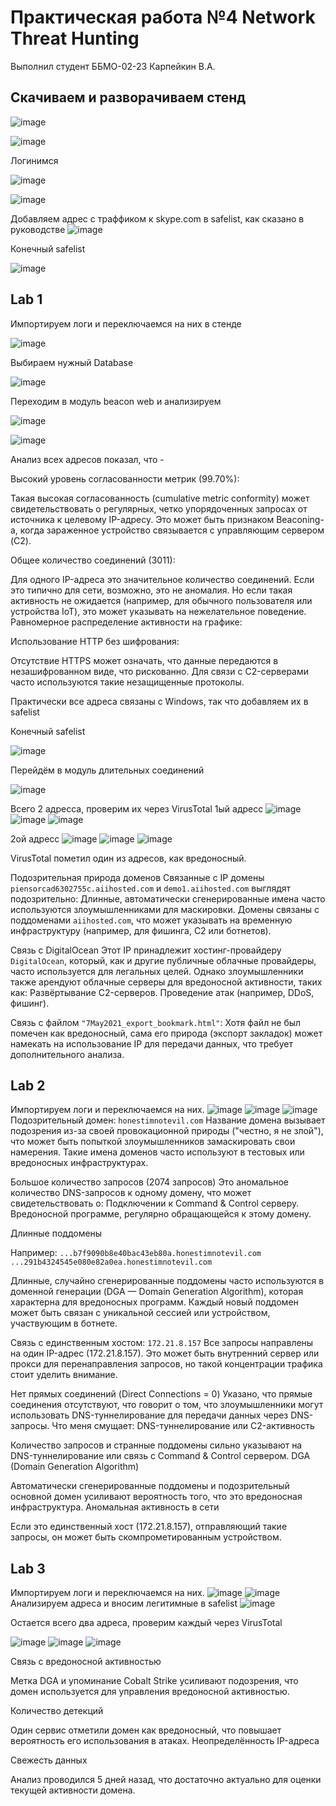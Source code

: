 # Практическая работа №4 Network Threat Hunting

Выполнил студент ББМО-02-23 Карпейкин В.А.

## Скачиваем и разворачиваем стенд
![image](https://github.com/user-attachments/assets/7beeef05-d376-46e3-ab98-4abbea71421e)

![image](https://github.com/user-attachments/assets/6e0816ff-4529-4d96-af97-faa0c21a8565)

Логинимся

![image](https://github.com/user-attachments/assets/a18ca71d-db49-4399-acf3-5c31913532b4)

![image](https://github.com/user-attachments/assets/2826d416-ce4f-4c44-85aa-f8e8064af7d7)


Добавляем адрес с траффиком к skype.com в safelist, как сказано в руководстве
![image](https://github.com/user-attachments/assets/8cafde9f-bcd9-4048-b84a-9e8945eb531c)

Конечный safelist

![image](https://github.com/user-attachments/assets/681901da-dbbc-4666-a6a6-064ec3b78208)

## Lab 1

Импортируем логи и переключаемся на них в стенде

![image](https://github.com/user-attachments/assets/3c330afd-090d-4533-bc0c-87cbe4591a39)

Выбираем нужный Database

![image](https://github.com/user-attachments/assets/591ad699-9985-42cd-8042-7ed9325af9bc)

Переходим в модуль beacon web и анализируем 

![image](https://github.com/user-attachments/assets/c564f9cb-3b79-4c0b-827a-34c3b05dec16)

![image](https://github.com/user-attachments/assets/017e8c1a-8c65-4c56-a4dd-5bbdda764dfe)

Анализ всех адресов показал, что - 

Высокий уровень согласованности метрик (99.70%):

Такая высокая согласованность (cumulative metric conformity) может свидетельствовать о регулярных, четко упорядоченных запросах от источника к целевому IP-адресу. 
Это может быть признаком Beaconing-а, когда зараженное устройство связывается с управляющим сервером (C2).

Общее количество соединений (3011):

Для одного IP-адреса это значительное количество соединений. Если это типично для сети, возможно, это не аномалия. Но если такая активность не ожидается (например, для обычного пользователя или устройства IoT), это может указывать на нежелательное поведение.
Равномерное распределение активности на графике:

Использование HTTP без шифрования:

Отсутствие HTTPS может означать, что данные передаются в незашифрованном виде, что рискованно. Для связи с C2-серверами часто используются такие незащищенные протоколы.

Практически все адреса связаны с Windows, так что добавляем их в safelist

Конечный safelist

![image](https://github.com/user-attachments/assets/bb04ba97-8575-496c-8ce5-4df0fb6f19c2)

Перейдём в модуль длительных соединений

![image](https://github.com/user-attachments/assets/d84c7423-4067-4d56-9a6e-4b1c382acf3e)

Всего 2 адресса, проверим их через VirusTotal
1ый адресс
![image](https://github.com/user-attachments/assets/92f10252-9615-496a-8309-d40af85028e9)
![image](https://github.com/user-attachments/assets/0495ee43-35f5-4b2b-baf1-60ac7f66b519)
![image](https://github.com/user-attachments/assets/58e8e725-2e42-43eb-b379-bd4cc0db2950)

2ой адресс
![image](https://github.com/user-attachments/assets/7a05e55d-a583-4445-b131-cfcf0aa9289b)
![image](https://github.com/user-attachments/assets/1d9f1ec0-7fe1-4f9f-a695-712ba8491ff8)
![image](https://github.com/user-attachments/assets/7a626f64-b829-4aed-be6d-acf4e36a3328)

VirusTotal пометил один из адресов, как вредоносный.

Подозрительная природа доменов
Связанные с IP домены `piensorcad6302755c.aiihosted.com` и `demo1.aiihosted.com` выглядят подозрительно:
Длинные, автоматически сгенерированные имена часто используются злоумышленниками для маскировки.
Домены связаны с поддоменами `aiihosted.com`, что может указывать на временную инфраструктуру (например, для фишинга, C2 или ботнетов).

Связь с DigitalOcean
Этот IP принадлежит хостинг-провайдеру `DigitalOcean`, который, как и другие публичные облачные провайдеры, часто используется для легальных целей. Однако злоумышленники также арендуют облачные серверы для вредоносной активности, таких как:
Развёртывание C2-серверов.
Проведение атак (например, DDoS, фишинг).

Связь с файлом `"7May2021_export_bookmark.html"`:
Хотя файл не был помечен как вредоносный, сама его природа (экспорт закладок) может намекать на использование IP для передачи данных, что требует дополнительного анализа.

## Lab 2

Импортируем логи и переключаемся на них.
![image](https://github.com/user-attachments/assets/de8e785e-09c9-4158-8a36-e81d8860b47c)
![image](https://github.com/user-attachments/assets/dae014fd-62c8-4fcc-ac47-1c8a051325e9)
![image](https://github.com/user-attachments/assets/50d66f5b-9ba5-4182-b066-b349b5e6a893)
Подозрительный домен: `honestimnotevil.com`
Название домена вызывает подозрения из-за своей провокационной природы ("честно, я не злой"), что может быть попыткой злоумышленников замаскировать свои намерения.
Такие имена доменов часто используют в тестовых или вредоносных инфраструктурах.

Большое количество запросов (2074 запросов)
Это аномальное количество DNS-запросов к одному домену, что может свидетельствовать о:
Подключении к Command & Control серверу.
Вредоносной программе, регулярно обращающейся к этому домену.

Длинные поддомены

Например:
`...b7f9090b8e40bac43eb80a.honestimnotevil.com`
`...291b4324545e080e82a0ea.honestimnotevil.com`

Длинные, случайно сгенерированные поддомены часто используются в доменной генерации (DGA — Domain Generation Algorithm), которая характерна для вредоносных программ.
Каждый новый поддомен может быть связан с уникальной сессией или устройством, участвующим в ботнете.

Связь с единственным хостом: `172.21.8.157`
Все запросы направлены на один IP-адрес (172.21.8.157).
Это может быть внутренний сервер или прокси для перенаправления запросов, но такой концентрации трафика стоит уделить внимание.

Нет прямых соединений (Direct Connections = 0)
Указано, что прямые соединения отсутствуют, что говорит о том, что злоумышленники могут использовать DNS-туннелирование для передачи данных через DNS-запросы.
Что меня смущает:
DNS-туннелирование или C2-активность

Количество запросов и странные поддомены сильно указывают на DNS-туннелирование или связь с Command & Control сервером.
DGA (Domain Generation Algorithm)

Автоматически сгенерированные поддомены и подозрительный основной домен усиливают вероятность того, что это вредоносная инфраструктура.
Аномальная активность в сети

Если это единственный хост (172.21.8.157), отправляющий такие запросы, он может быть скомпрометированным устройством.

## Lab 3 
Импортируем логи и переключаемся на них.
![image](https://github.com/user-attachments/assets/a4d685f0-319b-46b9-b177-a448252b474d)
![image](https://github.com/user-attachments/assets/f244a535-5a13-425d-969a-28a8874b07f7)
Анализируем адреса и вносим легитимные в safelist
![image](https://github.com/user-attachments/assets/9208f9ef-3d48-443d-b856-7f49e1939a6b)

Остается всего два адреса, проверим каждый через VirusTotal

![image](https://github.com/user-attachments/assets/ecc3bf6e-08fd-410f-9c37-959add95f241)
![image](https://github.com/user-attachments/assets/a7005e78-8c6b-4edd-861b-47f75ae01648)
![image](https://github.com/user-attachments/assets/51bdd454-6054-4cc0-bad3-77998f11c097)

Связь с вредоносной активностью

Метка DGA и упоминание Cobalt Strike усиливают подозрения, что домен используется для управления вредоносной активностью. 

Количество детекций

Один сервис отметили домен как вредоносный, что повышает вероятность его использования в атаках. Неопределённость IP-адреса


Свежесть данных

Анализ проводился 5 дней назад, что достаточно актуально для оценки текущей активности домена.
